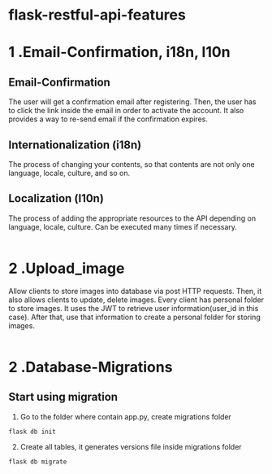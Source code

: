 # flask-restful-api-features

# 1 .Email-Confirmation, i18n, l10n
## Email-Confirmation
The user will get a confirmation email after registering. Then, the user has to click the link inside the email in order to activate the account. It also provides a way to re-send email if the confirmation expires.<br>
## Internationalization (i18n)
The process of changing your contents, so that contents are not only one language, locale, culture, and so on.<br>
## Localization (l10n)
The process of adding the appropriate resources to the API depending on language, locale, culture.  Can be executed many times if necessary.<br>
<br>

# 2 .Upload_image
Allow clients to store images into database via post HTTP requests. Then, it also allows clients to update, delete images. Every client has personal folder to store images. It uses the JWT to retrieve user information(user_id in this case). After that, use that information to create a personal folder for storing images.<br>
<br>


# 2 .Database-Migrations
## Start using migration
1. Go to the folder where contain app.py, create migrations folder 
```
flask db init
```
2. Create all tables, it generates versions file inside migrations folder
```
flask db migrate
```
